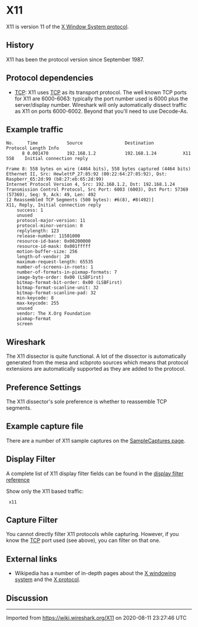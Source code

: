 # X11

X11 is version 11 of the [X Window System protocol](https://en.wikipedia.org/wiki/X_Window_System_core_protocol).

## History

X11 has been the protocol version since September 1987.

## Protocol dependencies

  - [TCP](/TCP): X11 uses [TCP](/TCP) as its transport protocol. The well known TCP ports for X11 are 6000-6063: typically the port number used is 6000 plus the server/display number. Wireshark will only automatically dissect traffic as X11 on ports 6000-6002. Beyond that you'll need to use Decode-As.

## Example traffic

    No.     Time           Source                Destination           Protocol Length Info
          8 0.001470       192.168.1.2           192.168.1.24          X11      558    Initial connection reply
    
    Frame 8: 558 bytes on wire (4464 bits), 558 bytes captured (4464 bits)
    Ethernet II, Src: HewlettP_27:85:92 (00:22:64:27:85:92), Dst: Raspberr_65:2d:99 (b8:27:eb:65:2d:99)
    Internet Protocol Version 4, Src: 192.168.1.2, Dst: 192.168.1.24
    Transmission Control Protocol, Src Port: 6003 (6003), Dst Port: 57369 (57369), Seq: 9, Ack: 49, Len: 492
    [2 Reassembled TCP Segments (500 bytes): #6(8), #8(492)]
    X11, Reply, Initial connection reply
        success: 1
        unused
        protocol-major-version: 11
        protocol-minor-version: 0
        replylength: 123
        release-number: 11501000
        resource-id-base: 0x00200000
        resource-id-mask: 0x001fffff
        motion-buffer-size: 256
        length-of-vendor: 20
        maximum-request-length: 65535
        number-of-screens-in-roots: 1
        number-of-formats-in-pixmap-formats: 7
        image-byte-order: 0x00 (LSBFirst)
        bitmap-format-bit-order: 0x00 (LSBFirst)
        bitmap-format-scanline-unit: 32
        bitmap-format-scanline-pad: 32
        min-keycode: 8
        max-keycode: 255
        unused
        vendor: The X.Org Foundation
        pixmap-format
        screen

## Wireshark

The X11 dissector is quite functional. A lot of the dissector is automatically generated from the mesa and xcbproto sources which means that protocol extensions are automatically supported as they are added to the protocol.

## Preference Settings

The X11 dissector's sole preference is whether to reassemble TCP segments.

## Example capture file

There are a number of X11 sample captures on the [SampleCaptures page](/SampleCaptures#X11).

## Display Filter

A complete list of X11 display filter fields can be found in the [display filter reference](http://www.wireshark.org/docs/dfref/x/x11.html)

Show only the X11 based traffic:

``` 
 x11
```

## Capture Filter

You cannot directly filter X11 protocols while capturing. However, if you know the [TCP](/TCP) port used (see above), you can filter on that one.

## External links

  - Wikipedia has a number of in-depth pages about the [X windowing system](https://en.wikipedia.org/wiki/X_Window_System) and the [X protocol](https://en.wikipedia.org/wiki/X_Window_System_core_protocol).

## Discussion

---

Imported from https://wiki.wireshark.org/X11 on 2020-08-11 23:27:46 UTC
